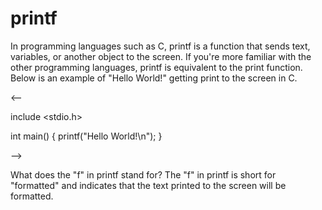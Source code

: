 # printf

 In programming languages such as C, printf is a function that sends text, variables, or another object to the screen. If you're more familiar with the other programming languages, printf is equivalent to the print function. Below is an example of "Hello World!" getting print to the screen in C.

<--

include <stdio.h>

int main()
{
 printf("Hello World!\n");
}

-->

What does the "f" in printf stand for?
The "f" in printf is short for "formatted" and indicates that the text printed to the screen will be formatted.
